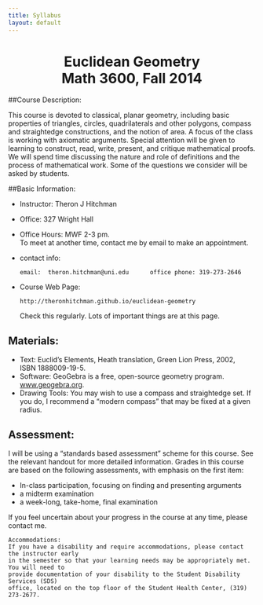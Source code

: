 ```yaml
---
title: Syllabus
layout: default
---
```


<center><h1>
Euclidean Geometry<br />
Math 3600, Fall 2014</h1>
</center>

##Course Description:

This course is devoted to classical, planar geometry, including basic properties
of triangles, circles, quadrilaterals and other polygons, compass and
straightedge constructions, and the notion of area. A focus of the class is
working with axiomatic arguments. Special attention will be given to learning to
construct, read, write, present, and critique mathematical proofs. We will spend
time discussing the nature and role of definitions and the process of
mathematical work. Some of the questions we consider will be asked by
students.

##Basic Information:

- Instructor: 		Theron J Hitchman
- Office: 		327 Wright Hall
- Office Hours: 	MWF  2-3 pm.  
  To meet at another time, contact me by email to make an appointment.
- contact info:

      email:  theron.hitchman@uni.edu      office phone: 319-273-2646

- Course Web Page:

      http://theronhitchman.github.io/euclidean-geometry

  Check this regularly. Lots of important things are at this page.

## Materials:

- Text: Euclid’s Elements, Heath translation, Green Lion Press, 2002,  
ISBN 1888009-19-5.
- Software: GeoGebra is a free, open-source geometry program. www.geogebra.org.
- Drawing Tools: You may wish to use a compass and straightedge set. If you do,
I recommend a “modern compass” that may be fixed at a given radius.

## Assessment:

I will be using a “standards based assessment” scheme for this course. See the
relevant handout for more detailed information. Grades in this course are based
on the following assessments, with emphasis on the first item:

- In-class participation, focusing on finding and presenting arguments
- a midterm examination
- a week-long, take-home, final examination

If you feel uncertain about your progress in the course at any time, please contact me.

    Accommodations:
    If you have a disability and require accommodations, please contact the instructor early
    in the semester so that your learning needs may be appropriately met. You will need to
    provide documentation of your disability to the Student Disability Services (SDS)
    office, located on the top floor of the Student Health Center, (319) 273-2677.
